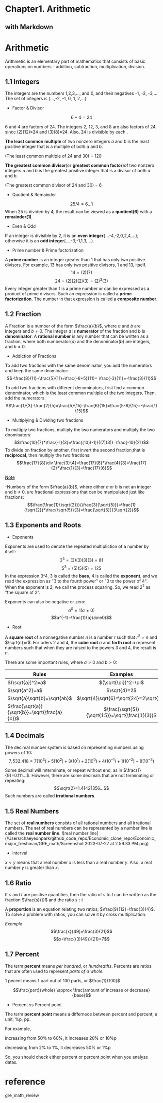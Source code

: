 Chapter1. Arithmetic 
=======
with Markdown
----

# Arithmetic
Arithmetic is an elementary part of mathematics that consists of basic operations on numbers - addition, subtraction, multiplication, division.
## 1.1 Integers
The integers are the numbers 1,2,3,..., and 0, and their negatives -1, -2, -3,...
The set of integers is {...,-2, -1, 0, 1, 2,...}


* Factor & Divisor

$$6*4=24$$

6 and 4 are factors of 24. The integers 2, 12, 3, and 8 are also factors of 24, since (2)(12)=24 and (3)(8)=24. Also, 24 is divisible by each .

__The least common multiple__ of two nonzero integers $a$ and $b$ is the least positive integer that is a multiple of both $a$ and $b$.

(The least common multiple of 24 and 30) = 120

__The greatest common divisor__(or __greatest common factor__)of two nonzero integers $a$ and $b$ is the greatest positive integer that is a divisor of both $a$ and $b$. 

(The greatest common divisor of 24 and 30) = 6

* Quotient & Remainder

$$ 25 / 4= 6 ...1$$
When 25 is divided by 4, the result can be viewed as a __quotient(6)__ with a __remainder(1)__.

* Even & Odd

If an integer is divisible by 2, it is an __even integer__{...-4,-2,0,2,4,...}; otherwise it is an __odd integer__{...,-3,-1,1,3,...}.

* Prime number & Prime factorization

A __prime number__ is an integer greater than 1 that has only two positive divisors. For example, 13 has only two positive divisors, 1 and 13, itself. 
$$14=(2)(7)$$
$$24=(2)(2)(2)(3)=(2)^3(3)$$
Every integer greater than 1 is a prime number or can be expressed as a product of prime divisors. Such an expression is called a __prime factorization__. The number in that expression is called a __composite number__.

## 1.2 Fraction

A Fraction is a number of the form $\frac{a}{b}$, where $a$ and $b$ are integers and $b\ne 0$.
The integer $a$ is __numerator__ of the fraction and $b$ is __denominator__. A __rational number__ is any number that can be written as a fraction, where both numberator($a$) and the denominator($b$) are integers, and $b\ne 0$.

* Addiction of Fractions

To add two fractions with the same denominator, you add the numerators and keep the same deominator:
$$-\frac{8}{11}+\frac{5}{11}=\frac{-8+5}{11}= \frac{-3}{11}=-\frac{3}{11}$$

To add two fractions with different denominators, frist find a common denominator, which is the least common multiple of the two integers. Then, add the numerators:
$$\frac{1}{3}-\frac{2}{5}=\frac{5}{15}-\frac{6}{15}=\frac{5-6}{15}=-\frac{1}{15}$$

* Multiplying & Dividing two fractions

To multiply two fractions, multiply the two numerators and multiply the two dnominators:
$$\frac{10}{7}*\frac{-1}{3}=\frac{(10)(-1)}{(7)(3)}=\frac{-10}{21}$$
To divide on fraction by another, first invert the second fraction,that is __reciprocal__, then multiply the two fractions:
$$\frac{17}{8}\div \frac{3}{4}=\frac{17}{8}*\frac{4}{3}=\frac{17}{2}*\frac{1}{3}=\frac{17}{6}$$

<u>Note</u>

-Numbers of the form $\frac{a}{b}$, where either $a$ or $b$ is not an integer and $b\ne0$, are fractional expressions that can be manipulated just like fractions:
$$\frac{\frac{1}{\sqrt{2}}}{\frac{3}{\sqrt{5}}}=\frac{1}{\sqrt{2}}*\frac{\sqrt{5}}{3}=\frac{\sqrt{5}}{3\sqrt{2}}$$


## 1.3 Exponents and Roots
* Exponents
  
Exponents are used to denote the repeated multipliction of a number by itself:
$$3^4=(3)(3)(3)(3)=81$$
$$5^3=(5)(5)(5)=125$$
In the expression 3^4, 3 is called the __baes__, 4 is called the __exponent__, and we read the expression as "3 to the fourth power" or "3 to the power of 4".
When the exponent is 2, we call the process squaring. So, we read $2^2$ as "the square of 2".

Exponents can also be negative or zero:
$$a^0=1 (a\ne0)$$
$$a^{-1}=\frac{1}{a}(a\ne0)$$

* Root

A __square root__ of a nonnegative number $n$ is a number $r$ such that $r^2=n$ and $\sqrt{n}=r$. For oders 2 and 4, the __cube root__ $a$ and __forth root__ $a$ represent numbers such that when they are raised to the powers 3 and 4, the result is $n$.

There are some important rules, where $a>0$ and $b>0$:

| Rules | Examples |
|---|:---:|
| $(\sqrt{a})^2=a$ | $(\sqrt{\pi})^2=\pi$ |
| $\sqrt{a^2}=a$ | $\sqrt{4}=2$ |
| $\sqrt{a}\sqrt{b}=\sqrt{ab}$ | $\sqrt{4}\sqrt{6}=\sqrt{24}=2\sqrt{6}$ |
| $\frac{\sqrt{a}}{\sqrt{b}}=\sqrt{\frac{a}{b}}$ | $\frac{\sqrt{5}}{\sqrt{15}}=\sqrt{\frac{1}{3}}$ |


## 1.4 Decimals
The decimal number system is based on representing numbers using powers of 10:
$$7,532.418=7(10^3)+5(10^2)+3(10^1)+2(10^0)+4(10^{-1})+1(10^{-2})+8(10^{-3})$$

Some decimal will mterminate, or repeat without end, as in $\frac{1}{9}=0.111...$. However, there are some decimals that are not terminating or repeating:
$$\sqrt{2}=1.41421356...$$
Such numbers are called __irrational numbers__.

## 1.5 Real Numbers
The set of __real numbers__ consists of all rational numbers and all irrational numbers. The set of real numbers can be represented by a number line is called the __real number line__.
![real number line](/Users/chaeyeonpark/github_code_repo/Economic_clone_repo/Economic_major_freshman/GRE_math/Screenshot 2023-07-27 at 2.59.33 PM.png)

* Interval

$x<y$ means that a real number $x$ is less than a real number $y$. Also, a real number $y$ is greater than $x$.

## 1.6 Ratio
If $s$ and $t$ are positive quantities, then the ratio of $s$ to $t$ can be written as the fraction $\frac{s}{t}$ and the ratio $s:t$

A __proportion__ is an equation relating two ratios; $\frac{9}{12}=\frac{3}{4}$. To solve a problem with ratios, you can solve it by cross multiplication.

_Example_ $$\frac{x}{49}=\frac{3}{21}$$
$$x=\frac{(3)(49)}{21}=7$$


## 1.7 Percent

The term __percent__ means _per hundred_, or _hundredths_. Percents are ratios that are often used to represent _parts of a whole_.

1 pecent means 1 part out of 100 parts, or $\frac{1}{100}$

$$\frac{part}{whole} \approx \frac{amount of increase or decrease}{base}$$

* Percent vs Percent point

The term __percent point__ means a differnece between percent and percent; a unit, %p, pp. 

For example,

increasing from 50% to 60%, it increases 20% or 10%p

decreasing from 2% to 1%, it decreases 50% or 1%p

So, you should check either percent or percent point when you analyze datas.



# reference 
gre_math_review
